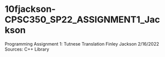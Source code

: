 # 10fjackson-CPSC350_SP22_ASSIGNMENT1_Jackson
Programming Assignment 1: Tutnese Translation
Finley Jackson
2/16/2022
Sources: C++ Library
